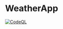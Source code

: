 # WeatherApp
[![CodeQL](https://github.com/leotumbas/WeatherApp/actions/workflows/codeql-analysis.yml/badge.svg?branch=main)](https://github.com/leotumbas/WeatherApp/actions/workflows/codeql-analysis.yml)
